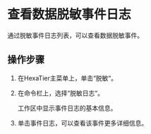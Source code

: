 # 查看数据脱敏事件日志<a name="dbss_01_0067"></a>

通过脱敏事件日志列表，可以查看数据脱敏事件。

## 操作步骤<a name="zh-cn_topic_0180960131_s9f1b7c51c68d441c97f08f6626ce1cdd"></a>

1.  在HexaTier主菜单上，单击“脱敏“。
2.  在命令栏上，选择“脱敏日志“。

    工作区中显示事件日志的基本信息。

3.  单击事件日志，可以查看该事件更多详细信息。

